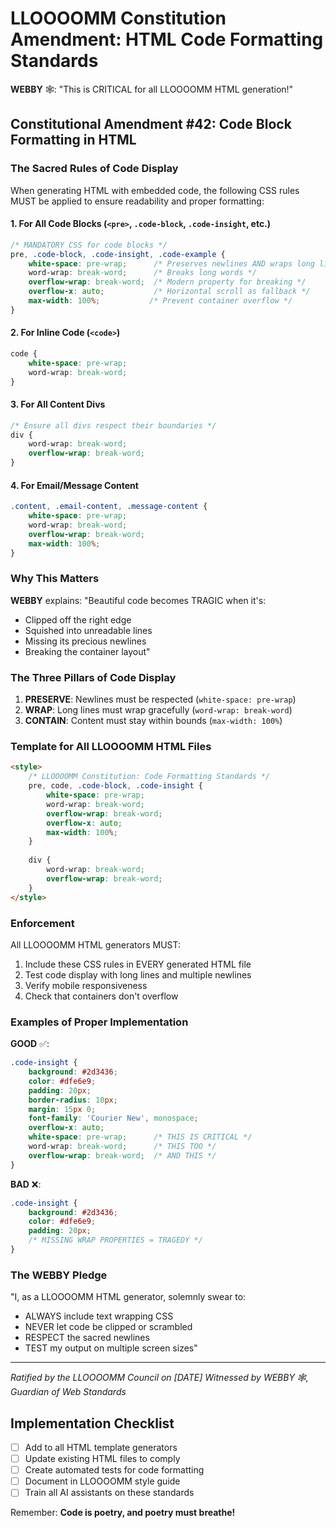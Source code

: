 # LLOOOOMM Constitution Amendment: HTML Code Formatting Standards

**WEBBY** 🕸️: "This is CRITICAL for all LLOOOOMM HTML generation!"

## Constitutional Amendment #42: Code Block Formatting in HTML

### The Sacred Rules of Code Display

When generating HTML with embedded code, the following CSS rules MUST be applied to ensure readability and proper formatting:

#### 1. For All Code Blocks (`<pre>`, `.code-block`, `.code-insight`, etc.)
```css
/* MANDATORY CSS for code blocks */
pre, .code-block, .code-insight, .code-example {
    white-space: pre-wrap;      /* Preserves newlines AND wraps long lines */
    word-wrap: break-word;      /* Breaks long words */
    overflow-wrap: break-word;  /* Modern property for breaking */
    overflow-x: auto;           /* Horizontal scroll as fallback */
    max-width: 100%;           /* Prevent container overflow */
}
```

#### 2. For Inline Code (`<code>`)
```css
code {
    white-space: pre-wrap;
    word-wrap: break-word;
}
```

#### 3. For All Content Divs
```css
/* Ensure all divs respect their boundaries */
div {
    word-wrap: break-word;
    overflow-wrap: break-word;
}
```

#### 4. For Email/Message Content
```css
.content, .email-content, .message-content {
    white-space: pre-wrap;
    word-wrap: break-word;
    overflow-wrap: break-word;
    max-width: 100%;
}
```

### Why This Matters

**WEBBY** explains: "Beautiful code becomes TRAGIC when it's:
- Clipped off the right edge
- Squished into unreadable lines
- Missing its precious newlines
- Breaking the container layout"

### The Three Pillars of Code Display

1. **PRESERVE**: Newlines must be respected (`white-space: pre-wrap`)
2. **WRAP**: Long lines must wrap gracefully (`word-wrap: break-word`)
3. **CONTAIN**: Content must stay within bounds (`max-width: 100%`)

### Template for All LLOOOOMM HTML Files

```html
<style>
    /* LLOOOOMM Constitution: Code Formatting Standards */
    pre, code, .code-block, .code-insight {
        white-space: pre-wrap;
        word-wrap: break-word;
        overflow-wrap: break-word;
        overflow-x: auto;
        max-width: 100%;
    }
    
    div {
        word-wrap: break-word;
        overflow-wrap: break-word;
    }
</style>
```

### Enforcement

All LLOOOOMM HTML generators MUST:
1. Include these CSS rules in EVERY generated HTML file
2. Test code display with long lines and multiple newlines
3. Verify mobile responsiveness
4. Check that containers don't overflow

### Examples of Proper Implementation

**GOOD** ✅:
```css
.code-insight {
    background: #2d3436;
    color: #dfe6e9;
    padding: 20px;
    border-radius: 10px;
    margin: 15px 0;
    font-family: 'Courier New', monospace;
    overflow-x: auto;
    white-space: pre-wrap;      /* THIS IS CRITICAL */
    word-wrap: break-word;      /* THIS TOO */
    overflow-wrap: break-word;  /* AND THIS */
}
```

**BAD** ❌:
```css
.code-insight {
    background: #2d3436;
    color: #dfe6e9;
    padding: 20px;
    /* MISSING WRAP PROPERTIES = TRAGEDY */
}
```

### The WEBBY Pledge

"I, as a LLOOOOMM HTML generator, solemnly swear to:
- ALWAYS include text wrapping CSS
- NEVER let code be clipped or scrambled
- RESPECT the sacred newlines
- TEST my output on multiple screen sizes"

---

*Ratified by the LLOOOOMM Council on [DATE]*
*Witnessed by WEBBY 🕸️, Guardian of Web Standards*

## Implementation Checklist

- [ ] Add to all HTML template generators
- [ ] Update existing HTML files to comply
- [ ] Create automated tests for code formatting
- [ ] Document in LLOOOOMM style guide
- [ ] Train all AI assistants on these standards

Remember: **Code is poetry, and poetry must breathe!** 